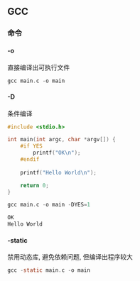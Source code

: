 <!--
 * @Description: 
 * @Version: 1.0
 * @Author: DaLao
 * @Email: dalao_li@163.com
 * @Date: 2022-05-21 23:09:51
 * @LastEditors: DaLao
 * @LastEditTime: 2022-09-03 00:14:31
-->

## GCC


### 命令


#### -o

直接编译出可执行文件

```c
gcc main.c -o main
```


#### -D

条件编译

```c++
#include <stdio.h>

int main(int argc, char *argv[]) {
    #if YES
        printf("OK\n");
    #endif
    
    printf("Hello World\n");

    return 0;
}
```

```c
gcc main.c -o main -DYES=1
```

```c
OK
Hello World
```


#### -static

禁用动态库, 避免依赖问题, 但编译出程序较大

```c
gcc -static main.c -o main
```